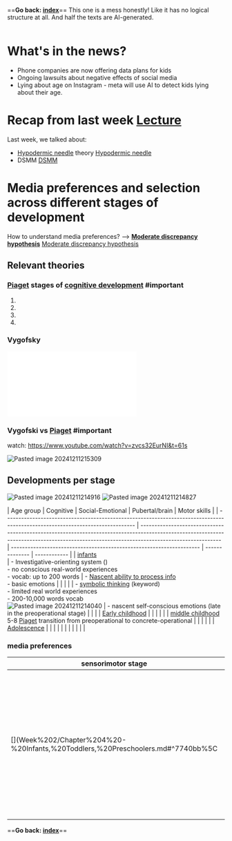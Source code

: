 ==**Go back: [index](index.md)**==
This one is a mess honestly! Like it has no logical structure at all. And half the texts are AI-generated. 

```table-of-contents
```
# What's in the news?
* Phone companies are now offering data plans for kids
* Ongoing lawsuits about negative effects of social media
* Lying about age on Instagram - meta will use AI to detect kids lying about their age.

# Recap from last week [Lecture](docs/Week%201/Lecture)

Last week, we talked about:
- [Hypodermic needle](Definitions/theories/Hypodermic%20needle.md) theory [Hypodermic needle](Definitions/theories/Hypodermic%20needle.md)
- DSMM [DSMM](Definitions/theories/DSMM.md)

# Media preferences and selection across different stages of development 

How to understand media preferences? --> **[Moderate discrepancy hypothesis](Definitions/theories/Moderate%20discrepancy%20hypothesis.md)** [Moderate discrepancy hypothesis](Definitions/theories/Moderate%20discrepancy%20hypothesis.md)

## Relevant theories

### [Piaget](Definitions/Piaget.md) stages of [cognitive development](Definitions/Development%20types.md) #important 
1. [](Week%202/Chapter%204%20-%20Infants,%20Toddlers,%20Preschoolers.md#Birth%20to%20Two%20Years%20Sensorimotor%20Stage|0-2:%20sensorimotor%20stage)
2. [](Week%202/Chapter%204%20-%20Infants,%20Toddlers,%20Preschoolers.md#2%20to%205%20years%20preoperational%20stage|2-7:%20preoperational%20stage)
3. [](Week%202/Chapter%205%20-%20Children.md#Preadolescents%20(8-12%20years)%20concrete-operational%20thinkers|8-11:%20concrete-operational%20stage)
4. [](Week%202/Chapter%206.md#Formal%20operational%20stage|12+:%20formal%20operational%20stage)

### Vygofsky
![](Week%202/Chapter%206.md#Vygofsky)



### Vygofski vs [Piaget](Definitions/Piaget.md) #important
watch: https://www.youtube.com/watch?v=zvcs32EurNI&t=61s

![Pasted image 20241211215309](Week%202/attachments/Pasted%20image%2020241211215309.png)
## Developments per stage [](docs/Week%201/Lecture#^f4f88f|info)
![Pasted image 20241211214916](Week%202/attachments/Pasted%20image%2020241211214916.png)
![Pasted image 20241211214827](Week%202/attachments/Pasted%20image%2020241211214827.png)

| Age group                                                                                                                     | Cognitive [](Definitions/Development%20types.md#^a78241%5C|info)                                                                                                                                             | Social-Emotional [](Definitions/Development%20types.md#^e7f14b%20%5C|info)                | Pubertal/brain | Motor skills |
| ----------------------------------------------------------------------------------------------------------------------------- | ----------------------------------------------------------------------------------------------------------------------------------------------------------------------------------------- | -------------------------------------------------------------------- | -------------- | ------------ |
| [infants](Definitions/Age%20ranges/infants.md)<br>[](Week%202/Chapter%204%20-%20Infants,%20Toddlers,%20Preschoolers.md#Birth%20to%20Two%20Years%20Sensorimotor%20Stage%5C|0-2:%20sensorimotor%20stage) | - Investigative-orienting system ([](Week%202/Chapter%204%20-%20Infants,%20Toddlers,%20Preschoolers.md#^7740bb%5C|See:%20orienting%20features)) <br>- no conscious real-world experiences<br>- vocab: up to 200 words | - [Nascent ability to process info](Book/Nascent%20ability%20to%20process%20info.md)<br>-  basic emotions           |                |              |
| [](Week%202/Chapter%204%20-%20Infants,%20Toddlers,%20Preschoolers.md#2%20to%205%20years%20preoperational%20stage%5C|2-5:%20preoperational%20stage)                  | - [symbolic thinking](Book/symbolic%20thinking.md) (keyword)<br>- limited real world experiences<br>- 200-10,000 words vocab<br>![Pasted image 20241211214040](Week%202/attachments/Pasted%20image%2020241211214040.png)                                                 | - nascent self-conscious emotions (late in the preoperational stage) |                |              |
| [Early childhood](Definitions/Age%20ranges/Early%20childhood.md)                                                                                                           |                                                                                                                                                                                           |                                                                      |                |              |
| [middle childhood](Definitions/Age%20ranges/middle%20childhood.md)<br>5-8 [Piaget](Definitions/Piaget.md) transition from preoperational to concrete-operational                                     |                                                                                                                                                                                           |                                                                      |                |              |
| [Adolescence](Definitions/Age%20ranges/Adolescence.md)                                                                                                               |                                                                                                                                                                                           |                                                                      |                |              |
|                                                                                                                               |                                                                                                                                                                                           |                                                                      |                |              |
### media preferences

| sensorimotor stage                                                          | preoperational                                                                                                                                        |     |
| --------------------------------------------------------------------------- | ----------------------------------------------------------------------------------------------------------------------------------------------------- | --- |
| [](Week%202/Chapter%204%20-%20Infants,%20Toddlers,%20Preschoolers.md#^7740bb%5C|orienting%20features) | - meaningful content<br>- slow pacing, repetition, simple characters, familiar context and content<br>- age-appropriate language<br>- easy narratives |     |
==**Go back: [index](index.md)**==
